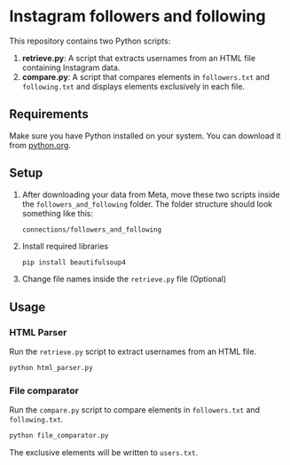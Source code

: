 # Instagram followers and following

This repository contains two Python scripts:

1. **retrieve.py**: A script that extracts usernames from an HTML file containing Instagram data.
2. **compare.py**: A script that compares elements in `followers.txt` and `following.txt` and displays elements exclusively in each file.

## Requirements

Make sure you have Python installed on your system. You can download it from [python.org](https://www.python.org/downloads/).

## Setup

1. After downloading your data from Meta, move these two scripts inside the `followers_and_following` folder. The folder structure should look something like this:

   ```
   connections/followers_and_following
   ```

2. Install required libraries
    ```bash
    pip install beautifulsoup4
    ```

3. Change file names inside the `retrieve.py` file (Optional)
    

## Usage
### HTML Parser
Run the `retrieve.py` script to extract usernames from an HTML file.
```bash
python html_parser.py
```

### File comparator
Run the `compare.py` script to compare elements in `followers.txt` and `following.txt`.
```bash
python file_comparator.py
```
The exclusive elements will be written to `users.txt`.